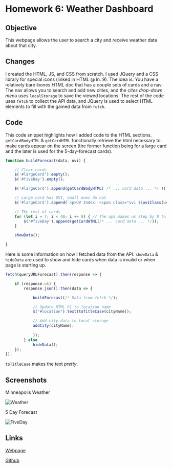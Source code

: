 # Homework 6: Weather Dashboard

## Objective 

This webpage allows the user to search a city and receive weather data about that city.

## Changes

I created the HTML, JS, and CSS from scratch. I used JQuery and a CSS library for special icons (linked in HTML @ ln. 9). The idea is: You have a relatively bare-bones HTML doc that has a couple sets of cards and a nav. The nav allows you to search and add new cities, and the <em>cites drop-down menu</em>  uses ```localStorage``` to save the viewed locations. The rest of the code uses ```fetch``` to collect the API data, and JQuery is used to select HTML elements to fill with the gained data from ```fetch```.

## Code

This code snippet highlights how I added code to the HTML sections. ```getCardBodyHTML``` & ```getCardHTML``` functionally retrieve the html necessary to make cards appear on the screen (the former function being for a large card and the later is used for the 5-day-forecast cards). 
```JavaScript
function buildForecast(data, uvi) {

    // Clear cards
    $('#largeCard').empty();
    $('#fiveDay').empty();

    $('#largeCard').append(getCardBodyHTML( /* ... card data ... */ ));

    // Large card has UVI, small ones do not
    $('#largeCard').append(`<p>UV Index: <span class="uvi ${uviClass(uvi)}">${uvi}</span></p>`);

    // The rest of cards
    for (let i = 7; i < 40; i += 8) { // The api makes us step by 8 to get the different days in their forecast data
        $('#fiveDay').append(getCardHTML(/* ... card data ... */));
    }

    showData();

}
```
Here is some information on how I fetched data from the API. ```showData``` & ```hideData``` are used to show and hide cards when data is invalid or when page is starting up.
```JavaScript
fetch(queryURLForecast).then(response => {

    if (response.ok) {
        response.json().then(data => {

            buildForecast(/* Data from fetch */);

            // Update HTML h1 to location name
            $("#location").text(toTitleCase(cityName));

            // Add city data to local storage 
            addCity(cityName);
            
            });
        } else
            hideData();
    });
});
```

```toTitleCase``` makes the text <em>pretty</em>.

## Screenshots

Minneapolis Weather

![Weather](./Assets/screenshots/screen1.jpg)

5 Day Forecast

![FiveDay](./Assets/screenshots/screen2.png)

## Links

[Webpage](https://andrewtrudeau.github.io/06-weather-dashboard/)

[Github](https://github.com/andrewtrudeau/06-weather-dashboard)